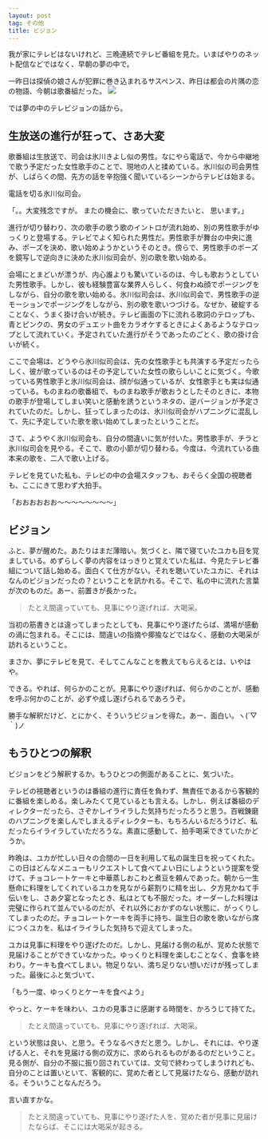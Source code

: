 ```yaml
---
layout: post
tag: その他
title: ビジョン
---
```

我が家にテレビはないけれど、三晩連続でテレビ番組を見た。いまばやりのネット配信などではなく、早朝の夢の中で。

一昨日は探偵の娘さんが犯罪に巻き込まれるサスペンス、昨日は都会の片隅の恋の物語、今朝は歌番組だった。
![](https://c2.staticflickr.com/2/1711/24308590686_69c349220e.jpg)

では夢の中のテレビジョンの話から。


## 生放送の進行が狂って、さあ大変

歌番組は生放送で、司会は氷川きよし似の男性。なにやら電話で、今から中継地で歌う予定だった女性歌手のことで、現地の人と揉めている。氷川似の司会男性が、しばらくの間、先方の話を辛抱強く聞いているシーンからテレビは始まる。

電話を切る氷川似司会。

「。。大変残念ですが。
またの機会に、歌っていただきたいと、
思います。」

進行が切り替わり、次の歌手の歌う歌のイントロが流れ始め、別の男性歌手がゆっくりと登場する。テレビでよく知られた男性だ。男性歌手が舞台の中央に進み、ポーズを決め、歌い始めようかというそのとき。傍らで、男性歌手のポーズを鏡写しで逆向きに決めた氷川似司会が、別の歌を歌い始める。

会場にとまどいが漂うが、内心誰よりも驚いているのは、今しも歌おうとしていた男性歌手。しかし、彼も経験豊富な業界人らしく、何食わぬ顔でポージングをしながら、自分の歌を歌い始める。氷川似司会は、氷川似司会で、男性歌手の逆モーションでポージングをしながら、別の歌を歌いつづける。なぜか、破綻することなく、うまく掛け合いが続き。テレビ画面の下に流れる歌詞のテロップも、青とピンクの、男女のデュエット曲をカラオケするときによくあるようなテロップとして流れていく。予定されていた進行がそうであったのごとく、歌の掛け合いが続く。

ここで会場は、どうやら氷川似司会は、先の女性歌手とも共演する予定だったらしく、彼が歌っているのはその予定していた女性の歌らしいことに気づく。今歌っている男性歌手と氷川似司会は、顔が似通っているが、女性歌手とも実は似通っている。ものまねの歌番組で、ものまね歌手が歌おうとしたそのときに、本物の歌手が登場してしまい笑いと感動を誘うというネタの、逆バージョンが予定されていたのだ。しかし、狂ってしまったのは、氷川似司会がハプニングに混乱して、先に予定していた歌を歌い始めてしまったということだ。

さて、ようやく氷川似司会も、自分の間違いに気が付いた。男性歌手が、チラと氷川似司会を見やる。そこで、歌の小節が切り替わる。今度は、今流れている曲本来の歌を、二人で歌い上げる。

テレビを見ていた私も、テレビの中の会場スタッフも、おそらく全国の視聴者も、ここにきて思わず大拍手。

「おおおおおお〜〜〜〜〜〜〜〜」


## ビジョン

ふと、夢が醒めた。あたりはまだ薄暗い。気づくと、隣で寝ていたユカも目を覚ましている。めずらしく夢の内容をはっきりと覚えていた私は、今見たテレビ番組について話し始める。面白くて仕方がない。それを聴いていたユカに、それはなんのビジョンだったの？ということを訊かれる。そこで、私の中に流れた言葉が次のものだ。あー、前置きが長かった。

>たとえ間違っていても、見事にやり遂げれば、大喝采。

当初の筋書きとは違ってしまったとしても、見事にやり遂げたらば、満場が感動の渦に包まれる。そこには、間違いの指摘や揶揄などではなく、感動の大喝采が訪れるということ。

まさか、夢にテレビを見て、そしてこんなことを教えてもらえるとは、いやはや。

できる。やれば、何らかのことが。見事にやり遂げれば、何らかのことが、感動を呼ぶ何かのことが、必ずや成し遂げられるであろうぞ。

勝手な解釈だけど、とにかく、そういうビジョンを得た。あー、面白い。ヽ(´▽｀)ノ


## もうひとつの解釈

ビジョンをどう解釈するか。もうひとつの側面があることに、気づいた。

テレビの視聴者というのは番組の進行に責任を負わず、無責任であるから客観的に番組を楽しめる。楽しみたくて見ているとも言える。しかし、例えば番組のディレクターだったら、さぞかしイライラした気持ちだったろうと思う。百戦錬磨のハプニングを楽しんでしまえるディレクターも、もちろんいるだろうけど、私だったらイライラしていただろうな。素直に感動して、拍手喝采できていたかどうか。

昨晩は、ユカが忙しい日々の合間の一日を利用して私の誕生日を祝ってくれた。この日はどんなメニューもリクエストして食べてよい日にしようという提案を受けて、チョコレートケーキと中華蒸しおこわと煮豆を頼んであった。朝から一生懸命に料理をしてくれているユカを見ながら薪割りに精を出し、夕方見かねて手伝いをし、さあ夕宴となったとき、私はとても不服だった。オーダーした料理は完璧に作られて並んでいるのだが、それ以外におかずのない状態に、がっくりしてしまったのだ。チョコレートケーキを両手に持ち、誕生日の歌を歌いながら席につくユカを、私はイライラした気持ちで迎えてしまった。

ユカは見事に料理をやり遂げたのだ。しかし、見届ける側の私が、覚めた状態で見届けることができていなかった。ゆっくりと料理を楽しむことなく、食事を終わり。ケーキも食べてしまい。物足りない、満ち足りない想いだけが残ってしまった。最後にふと気づいて、

「もう一度、ゆっくりとケーキを食べよう」

やっと、ケーキを味わい、ユカの見事さに感謝する時間を、かろうじて持てた。

>たとえ間違っていても、見事にやり遂げれば、大喝采。

という状態は良い、と思う。そうなるべきだと思う。しかし、それには、やり遂げる人と、それを見届ける側の双方に、求められるものがあるのだということ。見る側が、自分の不服に振り回されていては、文句で終わってしまうけれども、自分のことは置いといて、客観的に、覚めた者として見届けたなら、感動が訪れる。そういうことなんだろう。

言い直すかな。

>たとえ間違っていても、見事にやり遂げた人を、覚めた者が見事に見届けたならば、そこには大喝采が起きる。





